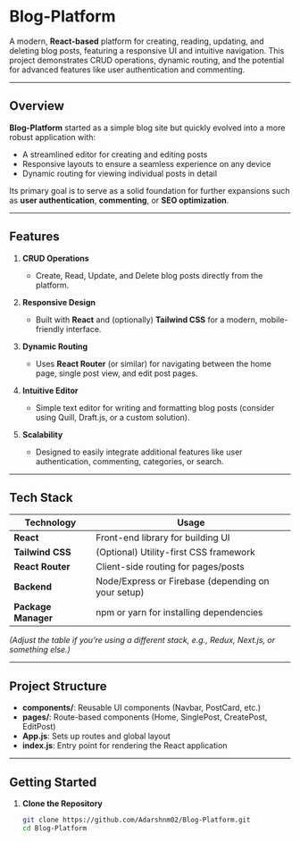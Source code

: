 # Blog-Platform

A modern, **React-based** platform for creating, reading, updating, and deleting blog posts, featuring a responsive UI and intuitive navigation. This project demonstrates CRUD operations, dynamic routing, and the potential for advanced features like user authentication and commenting.


---

## Overview

**Blog-Platform** started as a simple blog site but quickly evolved into a more robust application with:
- A streamlined editor for creating and editing posts
- Responsive layouts to ensure a seamless experience on any device
- Dynamic routing for viewing individual posts in detail

Its primary goal is to serve as a solid foundation for further expansions such as **user authentication**, **commenting**, or **SEO optimization**.

---

## Features

1. **CRUD Operations**  
   - Create, Read, Update, and Delete blog posts directly from the platform.

2. **Responsive Design**  
   - Built with **React** and (optionally) **Tailwind CSS** for a modern, mobile-friendly interface.

3. **Dynamic Routing**  
   - Uses **React Router** (or similar) for navigating between the home page, single post view, and edit post pages.

4. **Intuitive Editor**  
   - Simple text editor for writing and formatting blog posts (consider using Quill, Draft.js, or a custom solution).

5. **Scalability**  
   - Designed to easily integrate additional features like user authentication, commenting, categories, or search.

---

## Tech Stack

| **Technology**     | **Usage**                                   |
|--------------------|---------------------------------------------|
| **React**          | Front-end library for building UI           |
| **Tailwind CSS**   | (Optional) Utility-first CSS framework       |
| **React Router**   | Client-side routing for pages/posts         |
| **Backend**        | Node/Express or Firebase (depending on your setup) |
| **Package Manager**| npm or yarn for installing dependencies      |

*(Adjust the table if you’re using a different stack, e.g., Redux, Next.js, or something else.)*

---

## Project Structure

- **components/**: Reusable UI components (Navbar, PostCard, etc.)
- **pages/**: Route-based components (Home, SinglePost, CreatePost, EditPost)
- **App.js**: Sets up routes and global layout
- **index.js**: Entry point for rendering the React application

---

## Getting Started

1. **Clone the Repository**  
   ```bash
   git clone https://github.com/Adarshnm02/Blog-Platform.git
   cd Blog-Platform
